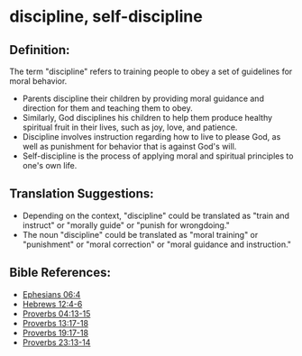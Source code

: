 # discipline, self-discipline #

## Definition: ##

The term "discipline" refers to training people to obey a set of guidelines for moral behavior.

* Parents discipline their children by providing moral guidance and direction for them and teaching them to obey.
* Similarly, God disciplines his children to help them produce healthy spiritual fruit in their lives, such as joy, love, and patience.
* Discipline involves instruction regarding how to live to please God, as well as punishment for behavior that is against God's will.
* Self-discipline is the process of applying moral and spiritual principles to one's own life.

## Translation Suggestions: ##

 * Depending on the context, "discipline" could be translated as "train and instruct" or "morally guide" or "punish for wrongdoing."
 * The noun "discipline" could be translated as "moral training" or "punishment" or "moral correction" or "moral guidance and instruction."

## Bible References: ##

* [Ephesians 06:4](https://door43.org/en/bible/notes/eph/06/04)
* [Hebrews 12:4-6](https://door43.org/en/bible/notes/heb/12/04)
* [Proverbs 04:13-15](https://door43.org/en/bible/notes/pro/04/13)
* [Proverbs 13:17-18](https://door43.org/en/bible/notes/pro/13/17)
* [Proverbs 19:17-18](https://door43.org/en/bible/notes/pro/19/17)
* [Proverbs 23:13-14](https://door43.org/en/bible/notes/pro/23/13)

